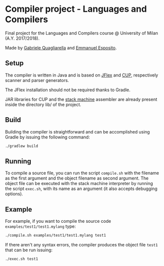 # Compiler project - Languages and Compilers

Final project for the Languages and Compilers course @ University of Milan (A.Y. 2017/2018).

Made by [Gabriele Quagliarella](https://www.github.com/cdzeno) and [Emmanuel Esposito](https://www.github.com/emmanuelespo).

## Setup
The compiler is written in Java and is based on [JFlex](http://jflex.de/) and [CUP](http://www2.cs.tum.edu/projects/cup/), respectively scanner and parser generators.

The JFlex installation should not be required thanks to Gradle.

JAR libraries for CUP and the [stack machine](http://pighizzini.di.unimi.it/linguaggi/?a=gc2018) assembler are already present inside the directory lib/ of the project.

## Build
Building the compiler is straightforward and can be accomplished using Gradle by issuing the following command:
```bash
./gradlew build
```

## Running
To compile a source file, you can run the script `compile.sh` with the filename as the first argument and the object filename as second argument.
The object file can be executed with the stack machine interpreter by running the script `exec.sh`, with its name as an argument (it also accepts debugging options).

## Example
For example, if you want to compile the source code `examples/test1/test1.mylang` type:
```bash
./compile.sh examples/test1/test1.mylang test1
```
If there aren't any syntax errors, the compiler produces the object file `test1` that can be run issuing:
```bash
./exec.sh test1
```
